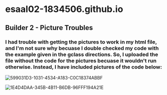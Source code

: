 # esaal02-1834506.github.io

## Builder 2 - Picture Troubles
### I had trouble with getting the pictures to work in my html file, and I'm not sure why becuase I double checked my code with the example given in the gclass directions. So, I uploaded the file without the code for the pictures becuase it wouldn't run otherwise. Instead, I have included pictures of the code below:

![599031D3-1031-4534-A183-C0C18374ABBF](https://user-images.githubusercontent.com/102702281/162587318-26c4b1df-096b-4a7f-b6d6-70ea9b685f02.jpeg)

![1E4D4DAA-345B-4B11-B6DB-96FFF194A21E](https://user-images.githubusercontent.com/102702281/162587326-2e6252bf-6d88-46a2-91b8-3df4f4692932.jpeg)

